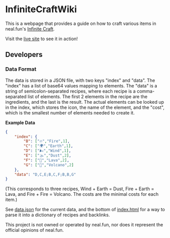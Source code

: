 # InfiniteCraftWiki

This is a webpage that provides a guide on how to craft various items in neal.fun's [Infinite Craft](https://neal.fun/infinite-craft/).

Visit the [live site](https://expitau.github.io/InfiniteCraftWiki/) to see it in action!

## Developers

### Data Format
The data is stored in a JSON file, with two keys "index" and "data". The "index" has a list of base64 values mapping to elements. The "data" is a string of semicolon-separated recipes, where each recipe is a comma-separated list of elements. The first 2 elements in the recipe are the ingredients, and the last is the result. The actual elements can be looked up in the index, which stores the icon, the name of the element, and the "cost", which is the smallest number of elements needed to create it.

**Example Data**
```json
{
    "index": {
        "B": ["🔥","Fire",1],
        "C": ["🌍","Earth",1],
        "D": ["🌬️","Wind",1],
        "E": ["🌫️","Dust",2],
        "F": ["🌋","Lava",2],
        "G": ["🌋","Volcano",2]
    },
    "data": "D,C,E;B,C,F;B,B,G"
}
```

(This corresponds to three recipes, Wind + Earth = Dust, Fire + Earth = Lava, and Fire + Fire = Volcano. The costs are the minimal costs for each item.)

See [data.json](data.json) for the current data, and the bottom of [index.html](index.html) for a way to parse it into a dictionary of recipes and backlinks. 

This project is not owned or operated by neal.fun, nor does it represent the official opinions of neal.fun.
